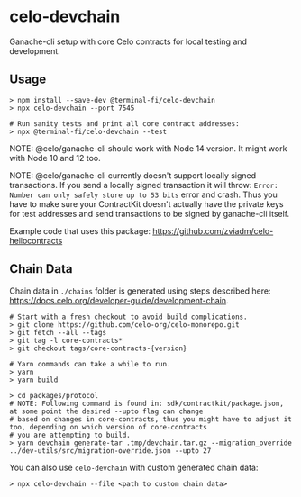 # celo-devchain

Ganache-cli setup with core Celo contracts for local testing and development.

## Usage

```
> npm install --save-dev @terminal-fi/celo-devchain
> npx celo-devchain --port 7545
```

```
# Run sanity tests and print all core contract addresses:
> npx @terminal-fi/celo-devchain --test
```

NOTE: @celo/ganache-cli should work with Node 14 version. It might work with Node 10 and 12 too.

NOTE: @celo/ganache-cli currently doesn't support locally signed transactions. If you send
a locally signed transaction it will throw: `Error: Number can only safely store up to 53 bits`
error and crash. Thus you have to make sure your ContractKit doesn't actually have the private
keys for test addresses and send transactions to be signed by ganache-cli itself.

Example code that uses this package: https://github.com/zviadm/celo-hellocontracts

## Chain Data

Chain data in `./chains` folder is generated using steps described here: https://docs.celo.org/developer-guide/development-chain.
```
# Start with a fresh checkout to avoid build complications.
> git clone https://github.com/celo-org/celo-monorepo.git
> git fetch --all --tags
> git tag -l core-contracts*
> git checkout tags/core-contracts-{version}

# Yarn commands can take a while to run.
> yarn
> yarn build

> cd packages/protocol
# NOTE: Following command is found in: sdk/contractkit/package.json, at some point the desired --upto flag can change
# based on changes in core-contracts, thus you might have to adjust it too, depending on which version of core-contracts
# you are attempting to build.
> yarn devchain generate-tar .tmp/devchain.tar.gz --migration_override ../dev-utils/src/migration-override.json --upto 27
```

You can also use `celo-devchain` with custom generated chain data:
```
> npx celo-devchain --file <path to custom chain data>
```
